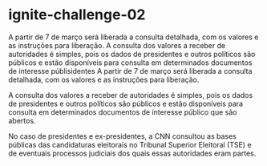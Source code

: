 # ignite-challenge-02
A partir de 7 de março será liberada a consulta detalhada, com os valores e as instruções para liberação.  A consulta dos valores a receber de autoridades é simples, pois os dados de presidentes e outros políticos são públicos e estão disponíveis para consulta em determinados documentos de interesse públisidentes 
A partir de 7 de março será liberada a consulta detalhada, com os valores e as instruções para liberação.

A consulta dos valores a receber de autoridades é simples, pois os dados de presidentes e outros políticos são públicos e estão disponíveis para consulta em determinados documentos de interesse público que são abertos.

No caso de presidentes e ex-presidentes, a CNN consultou as bases públicas das candidaturas eleitorais no Tribunal Superior Eleitoral (TSE) e de eventuais processos judiciais dos quais essas autoridades eram partes.
